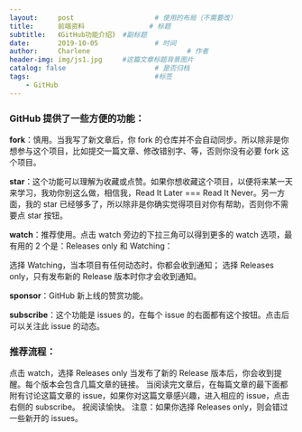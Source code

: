 ```yaml
---
layout:     post   				    # 使用的布局（不需要改）
title:      前端资料 				# 标题 
subtitle:   《GitHub功能介绍》 #副标题
date:       2019-10-05 				# 时间
author:     Charlene 						# 作者
header-img: img/js1.jpg 	#这篇文章标题背景图片
catalog: false 						# 是否归档
tags:								#标签
    - GitHub
---
```

### GitHub 提供了一些方便的功能：

**fork**：慎用。当我写了新文章后，你 fork 的仓库并不会自动同步。所以除非是你想参与这个项目，比如提交一篇文章、修改错别字、等，否则你没有必要 fork 这个项目。

**star**：这个功能可以理解为收藏或点赞。如果你想收藏这个项目，以便将来某一天来学习，我劝你别这么做，相信我，Read It Later === Read It Never。另一方面，我的 star 已经够多了，所以除非是你确实觉得项目对你有帮助，否则你不需要点 star 按钮。

**watch**：推荐使用。点击 watch 旁边的下拉三角可以得到更多的 watch 选项，最有用的 2 个是：Releases only 和 Watching：

选择 Watching，当本项目有任何动态时，你都会收到通知；
选择 Releases only，只有发布新的 Release 版本时你才会收到通知。

**sponsor**：GitHub 新上线的赞赏功能。

**subscribe**：这个功能是 issues 的，在每个 issue 的右面都有这个按钮。点击后可以关注此 issue 的动态。

### 推荐流程：

点击 watch，选择 Releases only
当发布了新的 Release 版本后，你会收到提醒。每个版本会包含几篇文章的链接。
当阅读完文章后，在每篇文章的最下面都附有讨论这篇文章的 issue，如果你对这篇文章感兴趣，进入相应的 issue，点击右侧的 subscribe。
祝阅读愉快。
注意：如果你选择 Releases only，则会错过一些新开的 issues。


